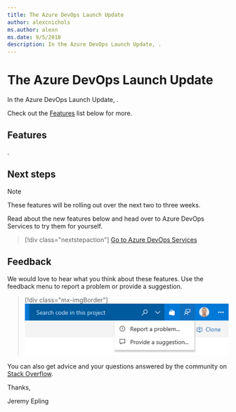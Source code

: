 ```yaml
---
title: The Azure DevOps Launch Update
author: alexcnichols
ms.author: alexn
ms.date: 9/5/2018
description: In the Azure DevOps Launch Update, .
---
```


# The Azure DevOps Launch Update

In the Azure DevOps Launch Update, .

Check out the [Features](#features) list below for more.

## Features

.

## Next steps

> [!NOTE]
> These features will be rolling out over the next two to three weeks.

Read about the new features below and head over to Azure DevOps Services to try them for yourself.

> [!div class="nextstepaction"]
> [Go to Azure DevOps Services](http://go.microsoft.com/fwlink/?LinkId=307137&campaign=o~msft~docs~product-vsts~release-notes)

## Feedback

We would love to hear what you think about these features. Use the feedback menu to report a problem or provide a suggestion.

> [!div class="mx-imgBorder"]
![Feedback menu](../2017/_img/125_00.png)

You can also get advice and your questions answered by the community on [Stack Overflow](https://stackoverflow.com/questions/tagged/vsts).

Thanks,

Jeremy Epling